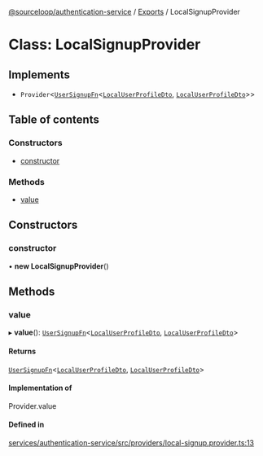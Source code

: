 [@sourceloop/authentication-service](../README.md) / [Exports](../modules.md) / LocalSignupProvider

# Class: LocalSignupProvider

## Implements

- `Provider`<[`UserSignupFn`](../modules.md#usersignupfn)<[`LocalUserProfileDto`](LocalUserProfileDto.md), [`LocalUserProfileDto`](LocalUserProfileDto.md)\>\>

## Table of contents

### Constructors

- [constructor](LocalSignupProvider.md#constructor)

### Methods

- [value](LocalSignupProvider.md#value)

## Constructors

### constructor

• **new LocalSignupProvider**()

## Methods

### value

▸ **value**(): [`UserSignupFn`](../modules.md#usersignupfn)<[`LocalUserProfileDto`](LocalUserProfileDto.md), [`LocalUserProfileDto`](LocalUserProfileDto.md)\>

#### Returns

[`UserSignupFn`](../modules.md#usersignupfn)<[`LocalUserProfileDto`](LocalUserProfileDto.md), [`LocalUserProfileDto`](LocalUserProfileDto.md)\>

#### Implementation of

Provider.value

#### Defined in

[services/authentication-service/src/providers/local-signup.provider.ts:13](https://github.com/sourcefuse/loopback4-microservice-catalog/blob/d35fdb3f0/services/authentication-service/src/providers/local-signup.provider.ts#L13)
